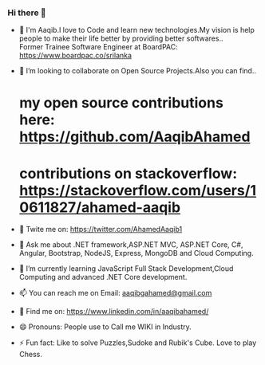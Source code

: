 ### Hi there 👋

- 🔭 I'm Aaqib.I love to Code and learn new technologies.My vision is help people to make their life better by providing better softwares..
        <br> Former Trainee Software Engineer at BoardPAC: https://www.boardpac.co/srilanka
    
- 👯 I’m looking to collaborate on Open Source Projects.Also you can find.. 
     # my open source contributions here: https://github.com/AaqibAhamed 
     # contributions on stackoverflow: https://stackoverflow.com/users/10611827/ahamed-aaqib 

- 🤔 Twite me on: https://twitter.com/AhamedAaqib1

- 💬 Ask me about .NET framework,ASP.NET MVC, ASP.NET Core, C#, Angular, Bootstrap, NodeJS, Express, MongoDB and Cloud Computing.

- 🌱 I’m currently learning JavaScript Full Stack Development,Cloud Computing and advanced .NET Core development. 

- 📫 You can reach me on  Email: aaqibgahamed@gmail.com

- 💬 Find me on: https://www.linkedin.com/in/aaqibahamed/

- 😄 Pronouns: People use to Call me WIKI in Industry.

- ⚡ Fun fact: Like to solve Puzzles,Sudoke and Rubik's Cube. Love to play Chess.

   

<!--
**AaqibAhamed/AaqibAhamed** is a ✨ _special_ ✨ repository because its `README.md` (this file) appears on your GitHub profile.

Here are some ideas to get you started:

-->

